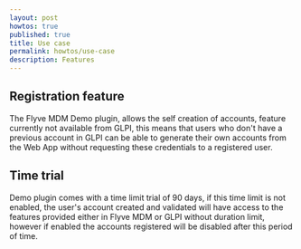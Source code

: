 ```yaml
---
layout: post
howtos: true
published: true
title: Use case
permalink: howtos/use-case
description: Features 
---
```


## Registration feature

The Flyve MDM Demo plugin, allows the self creation of accounts, feature currently not available from GLPI, this means that users who don't have a previous account in GLPI can be able to generate their own accounts from the Web App without requesting these credentials to a registered user.

## Time trial

Demo plugin comes with a time limit trial of 90 days, if this time limit is not enabled, the user's account created and validated will have access to the features provided either in Flyve MDM or GLPI without duration limit, however if enabled the accounts registered will be disabled after this period of time.